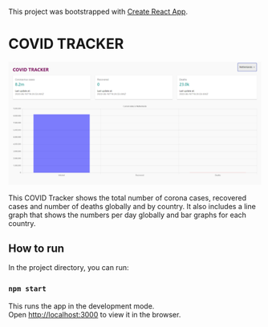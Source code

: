 This project was bootstrapped with [Create React App](https://github.com/facebook/create-react-app).

# COVID TRACKER

![alt text](./public/webapp.PNG)

This COVID Tracker shows the total number of corona cases, recovered cases and number of deaths globally and by country. It also includes a line graph that shows the numbers per day globally and bar graphs for each country.

## How to run

In the project directory, you can run:

### `npm start`

This runs the app in the development mode.\
Open [http://localhost:3000](http://localhost:3000) to view it in the browser.
